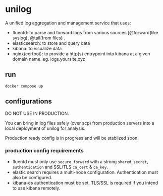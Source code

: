 # unilog

A unified log aggregation and management service that uses:

- fluentd: to parse and forward logs from various sources [@forward(like syslog), @tail(from files) .
- elasticsearch: to store and query data
- kibana: to visualize data
- nginx(certbot): to provide a http(s) entrypoint into kibana at a given domain name. eg. logs.yoursite.xyz

## run

```
docker compose up
```

## configurations

DO NOT USE IN PRODUCTION. 

You can bring in log files safely (over scp) from production servers into a local deployment of unilog for analysis.

Production ready config is in progress and will be stablized soon.

### production config requirements

- fluentd must only use `secure_forward` with a strong `shared_secret`, `authentication` and SSL/TLS `ca_cert` & `ca_key`.
- elastic search requires a multi-node configuration. Authentication must also be configured.
- kibana-es authentication must be set. TLS/SSL is required if you intend to use kibana remotely.

